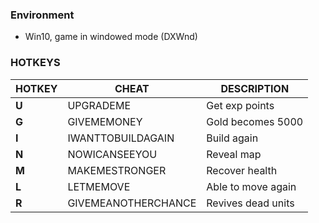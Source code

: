 ### Environment

* Win10, game in windowed mode (DXWnd)

### HOTKEYS

|HOTKEY|CHEAT|DESCRIPTION|
--- | --- | --- |
|**U**|UPGRADEME|Get exp points|
|**G**|GIVEMEMONEY|Gold becomes 5000|
|**I**|IWANTTOBUILDAGAIN|Build again|
|**N**|NOWICANSEEYOU|Reveal map|
|**M**|MAKEMESTRONGER|Recover health|
|**L**|LETMEMOVE|Able to move again|
|**R**|GIVEMEANOTHERCHANCE|Revives dead units|
